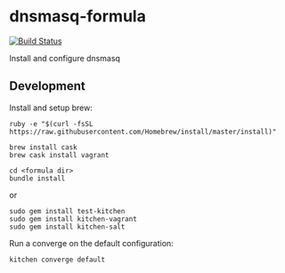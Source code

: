 # dnsmasq-formula
[![Build Status](https://travis-ci.org/ssplatt/dnsmasq-formula.svg?branch=master)](https://travis-ci.org/ssplatt/dnsmasq-formula)

Install and configure dnsmasq

## Development
Install and setup brew:
```
ruby -e "$(curl -fsSL https://raw.githubusercontent.com/Homebrew/install/master/install)"
```

```
brew install cask
brew cask install vagrant
```

```
cd <formula dir>
bundle install
```
or
```
sudo gem install test-kitchen
sudo gem install kitchen-vagrant
sudo gem install kitchen-salt
```

Run a converge on the default configuration:
```
kitchen converge default
```

